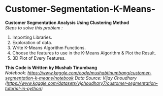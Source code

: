 # Customer-Segmentation-K-Means-

**Customer Segmentation Analysis Using Clustering Method** <br>
*Steps to solve this problem :*
1. Importing Libraries.
2. Exploration of data.
3. Write K-Means Algorithm Functions.
4. Choose the features to use in the K-Means Algorithm & Plot the Result.
6. 3D Plot of Every Features.

**This Code is Written by Mushab Tinumbang** <br>
*Notebook: https://www.kaggle.com/code/mushabtinumbang/customer-segmentation-k-means/notebook*
*Data Source: Vijay Choudhary (https://www.kaggle.com/datasets/vjchoudhary7/customer-segmentation-tutorial-in-python)*


